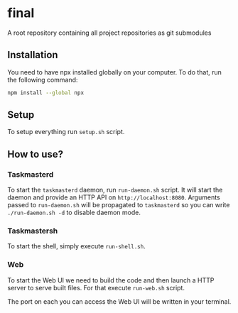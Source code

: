 # final
A root repository containing all project repositories as git submodules

## Installation

You need to have npx installed globally on your computer. To do that, run the following command:

```sh
npm install --global npx
```

## Setup

To setup everything run `setup.sh` script.

## How to use?

### Taskmasterd

To start the `taskmasterd` daemon, run `run-daemon.sh` script.
It will start the daemon and provide an HTTP API on `http://localhost:8080`.
Arguments passed to `run-daemon.sh` will be propagated to `taskmasterd` so you can write `./run-daemon.sh -d` to disable daemon mode.

### Taskmastersh

To start the shell, simply execute `run-shell.sh`.

### Web

To start the Web UI we need to build the code and then launch a HTTP server to serve built files.
For that execute `run-web.sh` script.

The port on each you can access the Web UI will be written in your terminal.
